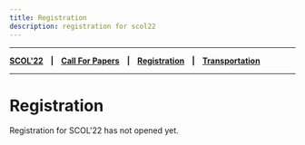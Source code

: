 ```yaml
---
title: Registration
description: registration for scol22
---
```


---

**[SCOL'22][scol22] ‎ ‎ ‎ | ‎ ‎ ‎ [Call For Papers][cfp] ‎ ‎ ‎ | ‎ ‎ ‎ [Registration][reg] ‎ ‎ ‎ | ‎ ‎ ‎ [Transportation][tp]**

---

# Registration

Registration for SCOL'22 has not opened yet.


[tp]: /scol22/transportation
[reg]: /scol22/registration
[scol22]: /scol22
[cfp]: /scol22/callforpapers